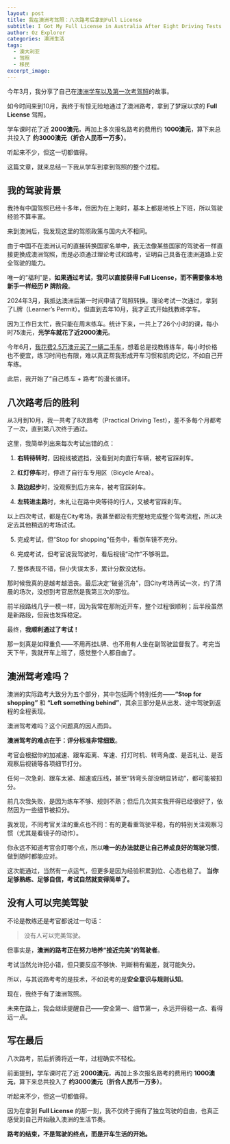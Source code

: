 ```yaml
---
layout: post
title: 我在澳洲考驾照：八次路考后拿到Full License
subtitle: I Got My Full License in Australia After Eight Driving Tests
author: Oz Explorer
categories: 澳洲生活
tags:
  - 澳大利亚
  - 驾照
  - 移民
excerpt_image:
---
```

今年3月，我分享了自己在[澳洲学车以及第一次考驾照](https://www.ozexplorers.com/澳洲生活/2025/03/22/i-failed-my-first-australian-driving-test.html)的故事。

如今时间来到10月，我终于有惊无险地通过了澳洲路考，拿到了梦寐以求的 **Full License** 驾照。

学车课时花了近 **2000澳元**，再加上多次报名路考的费用约 **1000澳元**，算下来总共投入了 **约3000澳元（折合人民币一万多）**。

听起来不少，但这一切都值得。

这篇文章，就来总结一下我从学车到拿到驾照的整个过程。

## 我的驾驶背景

我持有中国驾照已经十多年，但因为在上海时，基本上都是地铁上下班，所以驾驶经验不算丰富。

来到澳洲后，我发现这里的驾照政策与国内大不相同。

由于中国不在澳洲认可的直接转换国家名单中，我无法像某些国家的驾驶者一样直接更换成澳洲驾照，而是必须通过理论考试和路考，证明自己具备在澳洲道路上安全驾驶的能力。

唯一的“福利”是，**如果通过考试，我可以直接获得 Full License，而不需要像本地新手一样经历 P 牌阶段**。

2024年3月，我抵达澳洲后第一时间申请了驾照转换。理论考试一次通过，拿到了L牌（Learner’s Permit）。但直到去年10月，我才正式开始找教练学车。

因为工作日太忙，我只能在周末练车。统计下来，一共上了26个小时的课，每小时75澳元，**光学车就花了近2000澳元**。

今年6月，[我花费2.5万澳元买了一辆二手车](https://www.ozexplorers.com/澳洲生活/2025/06/22/i-bought-my-first-used-car-for-25000-australian-dollars.html)，想着总是找教练练车，每小时价格也不便宜，练习时间也有限，难以真正帮我形成开车习惯和肌肉记忆，不如自己开车练。

此后，我开始了“自己练车 + 路考”的漫长循环。

## 八次路考后的胜利

从3月到10月，我一共考了8次路考（Practical Driving Test），差不多每个月都考了一次，直到第八次终于通过。

这里，我简单列出来每次考试出错的点：

1. **右转待转时**，因视线被遮挡，没看到对向直行车辆，被考官踩刹车。

2. **红灯停车**时，停进了自行车专用区（Bicycle Area）。

3. **路边起步**时，没观察到后方来车，被考官踩刹车。

4. **左转进主路**时，未礼让在路中央等待的行人，又被考官踩刹车。

以上四次考试，都是在City考场，我甚至都没有完整地完成整个驾考流程，所以决定去其他稍远的考场试试。

5. 完成考试，但“Stop for shopping”任务中，看倒车镜不充分。

6. 完成考试，但考官说我驾驶时，看后视镜“动作”不够明显。

7. 整体表现不错，但小失误太多，累计分数没达标。

那时候我真的是越考越沮丧。最后决定“破釜沉舟”，回City考场再试一次，约了清晨的场次，没想到考官居然是我第三次的那位。

前半段路线几乎一模一样，因为我常在那附近开车，整个过程很顺利；后半段虽然是新路段，但我也发挥稳定。

最终，**我顺利通过了考试！**

那一刻真是如释重负——不用再挂L牌、也不用有人坐在副驾驶监督我了。考完当天下午，我就开车上班了，感觉整个人都自由了。

## 澳洲驾考难吗？

澳洲的实际路考大致分为五个部分，其中包括两个特别任务——**“Stop for shopping”** 和 **“Left something behind”**，其余三部分是从出发、途中驾驶到返程的全程表现。

澳洲驾考难吗？这个问题真的因人而异。

**澳洲驾考的难点在于：评分标准非常细致**。

考官会根据你的加减速、跟车距离、车速、打灯时机、转弯角度、是否礼让、是否观察后视镜等各项细节打分。

任何一次急刹、跟车太紧、超速或压线，甚至“转弯头部没明显转动”，都可能被扣分。

前几次我失败，是因为练车不够、规则不熟；但后几次其实我开得已经很好了，依然因为一些细节被扣分。

我发现，不同考官关注的重点也不同：有的更看重驾驶平稳，有的特别关注观察习惯（尤其是看镜子的动作）。

你永远不知道考官会盯哪个点，所以**唯一的办法就是让自己养成良好的驾驶习惯**，做到随时都能应对。

这次能通过，当然有一点运气，但更多是因为经验积累到位、心态也稳了。 **当你足够熟练、足够自信，考试自然就变得简单了。**

## 没有人可以完美驾驶

不论是教练还是考官都说过一句话：

> 没有人可以完美驾驶。

但事实是，**澳洲的路考正在努力培养“接近完美”的驾驶者**。

考试当然允许犯小错，但只要反应不够快、判断稍有偏差，就可能失分。

所以，与其说路考考的是技术，不如说考的是**安全意识与规则认知**。

现在，我终于有了澳洲驾照。  

未来在路上，我会继续提醒自己——安全第一、细节第一，永远开得稳一点、看得远一点。

## 写在最后

八次路考，前后折腾将近一年，过程确实不轻松。

前面提到，学车课时花了近 **2000澳元**，再加上多次报名路考的费用约 **1000澳元**，算下来总共投入了 **约3000澳元（折合人民币一万多）**。

听起来不少，但这一切都值得。

因为在拿到 **Full License** 的那一刻，我不仅终于拥有了独立驾驶的自由，也真正感受到自己开始融入澳洲的生活节奏。

**路考的结束，不是驾驶的终点，而是开车生活的开始。**
